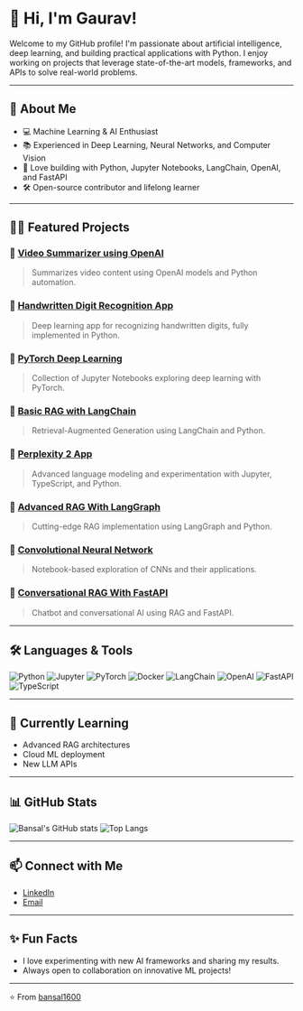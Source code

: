 # 👋 Hi, I'm Gaurav!

Welcome to my GitHub profile! I'm passionate about artificial intelligence, deep learning, and building practical applications with Python. I enjoy working on projects that leverage state-of-the-art models, frameworks, and APIs to solve real-world problems.

---

## 🚀 About Me

- 💻 Machine Learning & AI Enthusiast  
- 📚 Experienced in Deep Learning, Neural Networks, and Computer Vision  
- 🤖 Love building with Python, Jupyter Notebooks, LangChain, OpenAI, and FastAPI  
- 🛠️ Open-source contributor and lifelong learner

---

## 🧑‍💻 Featured Projects

### 🔹 [Video Summarizer using OpenAI](https://github.com/bansal1600/Video-Summarizer-using-OpenAI)
> Summarizes video content using OpenAI models and Python automation.

### 🔹 [Handwritten Digit Recognition App](https://github.com/bansal1600/handwritten_digit_recognition_app)
> Deep learning app for recognizing handwritten digits, fully implemented in Python.

### 🔹 [PyTorch Deep Learning](https://github.com/bansal1600/pytorch-deep-learning)
> Collection of Jupyter Notebooks exploring deep learning with PyTorch.

### 🔹 [Basic RAG with LangChain](https://github.com/bansal1600/Basic-RAG-With-LangChain)
> Retrieval-Augmented Generation using LangChain and Python.

### 🔹 [Perplexity 2 App](https://github.com/bansal1600/bansal1600-Perplexity_2_App)
> Advanced language modeling and experimentation with Jupyter, TypeScript, and Python.

### 🔹 [Advanced RAG With LangGraph](https://github.com/bansal1600/Advanced_RAG_With_LangGraph)
> Cutting-edge RAG implementation using LangGraph and Python.

### 🔹 [Convolutional Neural Network](https://github.com/bansal1600/convolutional_neural_network)
> Notebook-based exploration of CNNs and their applications.

### 🔹 [Conversational RAG With FastAPI](https://github.com/bansal1600/Conversational-RAG_With_FastAPI)
> Chatbot and conversational AI using RAG and FastAPI.

---

## 🛠️ Languages & Tools

![Python](https://img.shields.io/badge/-Python-3776AB?logo=python&logoColor=white)
![Jupyter](https://img.shields.io/badge/-Jupyter-orange?logo=jupyter&logoColor=white)
![PyTorch](https://img.shields.io/badge/-PyTorch-EE4C2C?logo=pytorch&logoColor=white)
![Docker](https://img.shields.io/badge/-Docker-2496ED?logo=docker&logoColor=white)
![LangChain](https://img.shields.io/badge/-LangChain-5BC0BE?logo=python&logoColor=white)
![OpenAI](https://img.shields.io/badge/-OpenAI-412991?logo=openai&logoColor=white)
![FastAPI](https://img.shields.io/badge/-FastAPI-009688?logo=fastapi&logoColor=white)
![TypeScript](https://img.shields.io/badge/-TypeScript-3178C6?logo=typescript&logoColor=white)

---

## 🌱 Currently Learning

- Advanced RAG architectures
- Cloud ML deployment
- New LLM APIs

---

## 📊 GitHub Stats

![Bansal's GitHub stats](https://github-readme-stats.vercel.app/api?username=bansal1600&show_icons=true&theme=radical)
![Top Langs](https://github-readme-stats.vercel.app/api/top-langs/?username=bansal1600&layout=compact)

---

## 📫 Connect with Me

- [LinkedIn](https://www.linkedin.com/in/gauravbansal1600)  
- [Email](mailto:bansalg707@gmail.com)  
---

## ✨ Fun Facts

- I love experimenting with new AI frameworks and sharing my results.
- Always open to collaboration on innovative ML projects!

---

⭐️ From [bansal1600](https://github.com/bansal1600)
